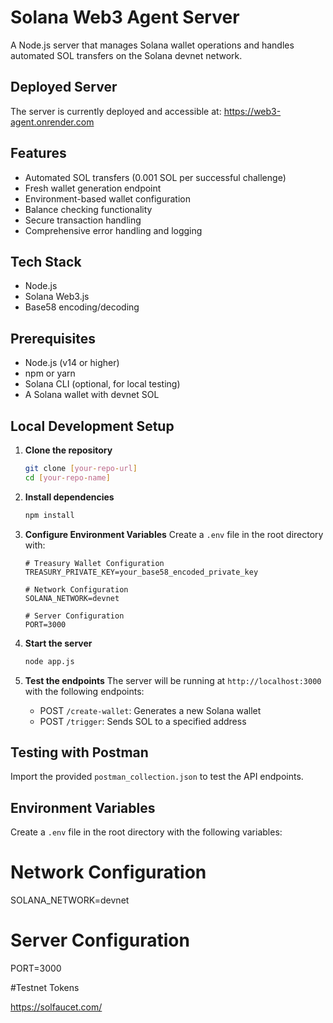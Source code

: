 # Solana Web3 Agent Server

A Node.js server that manages Solana wallet operations and handles automated SOL transfers on the Solana devnet network.

## Deployed Server
The server is currently deployed and accessible at:
https://web3-agent.onrender.com

## Features
- Automated SOL transfers (0.001 SOL per successful challenge)
- Fresh wallet generation endpoint
- Environment-based wallet configuration
- Balance checking functionality
- Secure transaction handling
- Comprehensive error handling and logging

## Tech Stack
- Node.js
- Solana Web3.js
- Base58 encoding/decoding

## Prerequisites
- Node.js (v14 or higher)
- npm or yarn
- Solana CLI (optional, for local testing)
- A Solana wallet with devnet SOL

## Local Development Setup

1. **Clone the repository**
   ```bash
   git clone [your-repo-url]
   cd [your-repo-name]
   ```

2. **Install dependencies**
   ```bash
   npm install
   ```

3. **Configure Environment Variables**
   Create a `.env` file in the root directory with:
   ```
   # Treasury Wallet Configuration
   TREASURY_PRIVATE_KEY=your_base58_encoded_private_key
   
   # Network Configuration
   SOLANA_NETWORK=devnet
   
   # Server Configuration
   PORT=3000
   ```

4. **Start the server**
   ```bash
   node app.js
   ```

5. **Test the endpoints**
   The server will be running at `http://localhost:3000` with the following endpoints:
   - POST `/create-wallet`: Generates a new Solana wallet
   - POST `/trigger`: Sends SOL to a specified address

## Testing with Postman
Import the provided `postman_collection.json` to test the API endpoints.

## Environment Variables
Create a `.env` file in the root directory with the following variables:


# Network Configuration
SOLANA_NETWORK=devnet

# Server Configuration
PORT=3000 


#Testnet Tokens

https://solfaucet.com/

